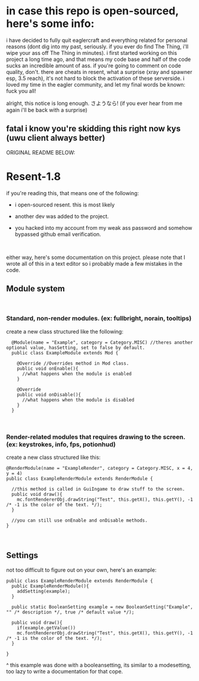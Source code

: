 # in case this repo is open-sourced, here's some info:

i have decided to fully quit eaglercraft and everything related for personal reasons (dont dig into my past, seriously. if you ever do find The Thing, i'll wipe your ass off The Thing in minutes). i first started working on this project a long time ago, and that means my code base and half of the code sucks an incredible amount of ass. if you're going to comment on code quality, don't. there are cheats in resent, what a surprise (xray and spawner esp, 3.5 reach), it's not hard to block the activation of these serverside. i loved my time in the eagler community, and let my final words be known: fuck you all! 


alright, this notice is long enough. さようなら! (if you ever hear from me again i'll be back with a surprise)


## fatal i know you're skidding this right now kys (uwu client always better)


ORIGINAL README BELOW:

# Resent-1.8


if you're reading this, that means one of the following:


* i open-sourced resent. this is most likely

* another dev was added to the project.

* you hacked into my account from my weak ass password and somehow bypassed github email verification.

&nbsp;
&nbsp;
&nbsp;

either way, here's some documentation on this project.
please note that I wrote all of this in a text editor so i probably made a few mistakes in the code.



## Module system
&nbsp;
&nbsp;
### Standard, non-render modules. (ex: fullbright, norain, tooltips)

create a new class structured like the following:


```
  @Module(name = "Example", category = Category.MISC) //theres another optional value, hasSetting, set to false by default.
  public class ExampleModule extends Mod {
    
    @Override //Overrides method in Mod class.
    public void onEnable(){
      //what happens when the module is enabled
    }
    
    @Override
    public void onDisable(){
      //what happens when the module is disabled
    }
  }
```    
&nbsp;
&nbsp;

### Render-related modules that requires drawing to the screen. (ex: keystrokes, info, fps, potionhud)


create a new class structured like this:

```
@RenderModule(name = "ExampleRender", category = Category.MISC, x = 4, y = 4)
public class ExampleRenderModule extends RenderModule {
  
  //this method is called in GuiIngame to draw stuff to the screen.
  public void draw(){
    mc.fontRendererObj.drawString("Test", this.getX(), this.getY(), -1 /* -1 is the color of the text. */);
  }
  
  //you can still use onEnable and onDisable methods.
}
```

&nbsp;

## Settings

not too difficult to figure out on your own, here's an example:

```
public class ExampleRenderModule extends RenderModule {
  public ExampleRenderModule(){
    addSetting(example);
  }
  
  public static BooleanSetting example = new BooleanSetting("Example", "" /* description */, true /* default value */);
  
  public void draw(){
    if(example.getValue())
    mc.fontRendererObj.drawString("Test", this.getX(), this.getY(), -1 /* -1 is the color of the text. */);
  }
  
}
```

^ this example was done with a booleansetting, its similar to a modesetting, too lazy to write a documentation for that cope.


